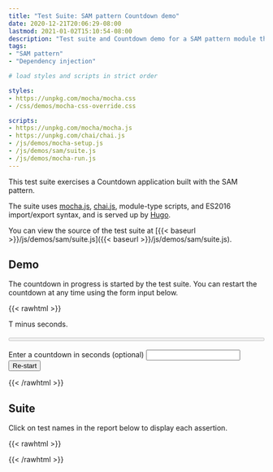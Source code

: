 ```yaml
---
title: "Test Suite: SAM pattern Countdown demo"
date: 2020-12-21T20:06:29-08:00
lastmod: 2021-01-02T15:10:54-08:00
description: "Test suite and Countdown demo for a SAM pattern module that uses dependency injection and factory functions."
tags:
- "SAM pattern"
- "Dependency injection"

# load styles and scripts in strict order

styles: 
- https://unpkg.com/mocha/mocha.css
- /css/demos/mocha-css-override.css

scripts: 
- https://unpkg.com/mocha/mocha.js
- https://unpkg.com/chai/chai.js
- /js/demos/mocha-setup.js
- /js/demos/sam/suite.js
- /js/demos/mocha-run.js
---
```


This test suite exercises a Countdown application built with the SAM pattern.

The suite uses [mocha.js](https://mochajs.org/), [chai.js](https://www.chaijs.com/), module-type scripts, and ES2016 import/export syntax, and is served up by [Hugo](https://gohugo.io).

You can view the source of the test suite at [{{< baseurl >}}/js/demos/sam/suite.js]({{< baseurl >}}/js/demos/sam/suite.js).

## Demo

The countdown in progress is started by the test suite. You can restart the countdown at any time using the form input below.

{{< rawhtml >}}
<div id="fixture">
  <p role="alert" aria-live="polite">T minus <b remaining role="alert" aria-live="assertive"></b> seconds.</p>
  <p><meter progress style="width: 100%;"></meter></p>
  <form>
    <label for="t-minus">Enter a countdown in seconds (optional)</label>
    <input id="t-minus" aria-label="Enter a countdown in seconds and press the Re-start button."/>
    <button type="submit" restart>Re-start</button>
  </form>
</div>
{{< /rawhtml >}}

## Suite

Click on test names in the report below to display each assertion.

{{< rawhtml >}}
<div id="mocha"></div>
{{< /rawhtml >}}
